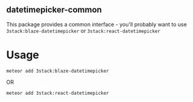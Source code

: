 datetimepicker-common
--------------------------

This package provides a common interface - you'll probably want to
use `3stack:blaze-datetimepicker` or `3stack:react-datetimepicker`

Usage
================

```
meteor add 3stack:blaze-datetimepicker
```

OR

```
meteor add 3stack:react-datetimepicker
```
